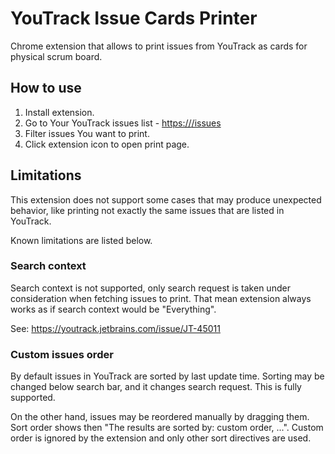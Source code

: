 # YouTrack Issue Cards Printer

Chrome extension that allows to print issues from YouTrack as cards
for physical scrum board.

## How to use

1. Install extension.
2. Go to Your YouTrack issues list - [https://<your-youtrack-domain>/issues](https://<your-youtrack-domain>/issues)
3. Filter issues You want to print.
4. Click extension icon to open print page.

## Limitations

This extension does not support some cases that may produce unexpected behavior,
like printing not exactly the same issues that are listed in YouTrack.

Known limitations are listed below. 

### Search context

Search context is not supported, only search request is taken under consideration
when fetching issues to print. That mean extension always works as if search context
would be "Everything".

See: https://youtrack.jetbrains.com/issue/JT-45011

### Custom issues order

By default issues in YouTrack are sorted by last update time.
Sorting may be changed below search bar, and it changes search request.
This is fully supported.

On the other hand, issues may be reordered manually by dragging them.
Sort order shows then "The results are sorted by: custom order, ...".
Custom order is ignored by the extension and only other sort directives are used.
